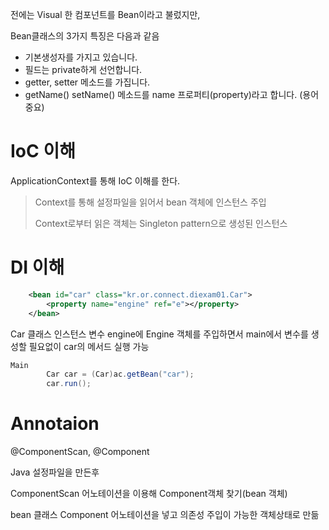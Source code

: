 전에는 Visual 한 컴포넌트를 Bean이라고 불렀지만, 

Bean클래스의 3가지 특징은 다음과 같음

- 기본생성자를 가지고 있습니다.
- 필드는 private하게 선언합니다.
- getter, setter 메소드를 가집니다.
- getName() setName() 메소드를 name 프로퍼티(property)라고 합니다. (용어 중요)



# IoC 이해



ApplicationContext를 통해 IoC 이해를 한다.

> Context를 통해 설정파일을 읽어서 bean 객체에 인스턴스  주입
>
> Context로부터 읽은 객체는 Singleton pattern으로 생성된 인스턴스



# DI 이해

```xml
	<bean id="car" class="kr.or.connect.diexam01.Car">
		<property name="engine" ref="e"></property>
	</bean>
```

Car 클래스 인스턴스 변수 engine에 Engine 객체를 주입하면서 main에서 변수를 생성할 필요없이 car의 메서드 실행 가능

```java
Main
		Car car = (Car)ac.getBean("car");
		car.run();
```

# Annotaion

@ComponentScan, @Component

Java 설정파일을 만든후 

ComponentScan 어노테이션을 이용해 Component객체 찾기(bean 객체)

bean 클래스 Component 어노테이션을 넣고 의존성 주입이 가능한 객체상태로 만듦



